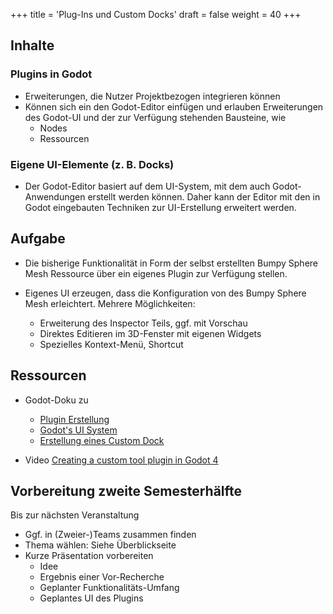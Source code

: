 +++
title = 'Plug-Ins und Custom Docks'
draft = false
weight = 40 
+++


## Inhalte

### Plugins in Godot 
  - Erweiterungen, die Nutzer Projektbezogen integrieren können
  - Können sich ein den Godot-Editor einfügen und erlauben Erweiterungen des Godot-UI und der zur Verfügung stehenden Bausteine, wie
     - Nodes
     - Ressourcen

### Eigene UI-Elemente (z. B. Docks)
  - Der Godot-Editor basiert auf dem UI-System, mit dem auch Godot-Anwendungen erstellt werden können. Daher kann der Editor mit den in Godot eingebauten Techniken zur UI-Erstellung erweitert werden.


## Aufgabe

- Die bisherige Funktionalität in Form der selbst erstellten Bumpy Sphere Mesh Ressource über ein eigenes Plugin zur Verfügung stellen.

- Eigenes UI erzeugen, dass die Konfiguration von des Bumpy Sphere Mesh erleichtert. Mehrere Möglichkeiten:
  - Erweiterung des Inspector Teils, ggf. mit Vorschau
  - Direktes Editieren im 3D-Fenster mit eigenen Widgets
  - Spezielles Kontext-Menü, Shortcut



## Ressourcen

- Godot-Doku zu
  - [Plugin Erstellung](https://docs.godotengine.org/en/stable/tutorials/plugins/editor/making_plugins.html)
  - [Godot's UI System](https://docs.godotengine.org/en/stable/tutorials/ui/index.html)
  - [Erstellung eines Custom Dock](https://docs.godotengine.org/en/stable/tutorials/plugins/editor/making_plugins.html#a-custom-dock)

- Video [Creating a custom tool plugin in Godot 4](https://www.youtube.com/watch?v=pOx4BW3ek3w)


## Vorbereitung zweite Semesterhälfte

Bis zur nächsten Veranstaltung

- Ggf. in (Zweier-)Teams zusammen finden
- Thema wählen: Siehe Überblickseite 
- Kurze Präsentation vorbereiten
  - Idee
  - Ergebnis einer Vor-Recherche
  - Geplanter Funktionalitäts-Umfang
  - Geplantes UI des Plugins

